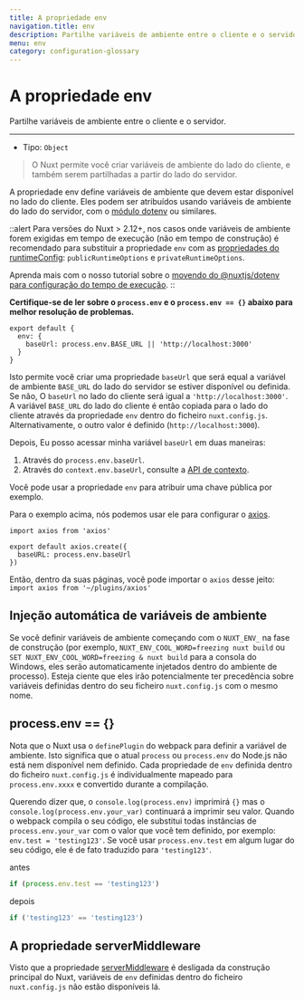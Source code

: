 ```yaml
---
title: A propriedade env
navigation.title: env
description: Partilhe variáveis de ambiente entre o cliente e o servidor.
menu: env
category: configuration-glossary
---
```


# A propriedade env

Partilhe variáveis de ambiente entre o cliente e o servidor.

---

- Tipo: `Object`

> O Nuxt permite você criar variáveis de ambiente do lado do cliente, e também serem partilhadas a partir do lado do servidor.

A propriedade env define variáveis de ambiente que devem estar disponível no lado do cliente. Eles podem ser atribuídos usando variáveis de ambiente do lado do servidor, com o [módulo dotenv](https://github.com/nuxt-community/dotenv-module) ou similares.

::alert
Para versões do Nuxt > 2.12+, nos casos onde variáveis de ambiente forem exigidas em tempo de execução (não em tempo de construção) é recomendado para substituir a propriedade `env` com as [propriedades do runtimeConfig](/docs/configuration-glossary/configuration-runtime-config): `publicRuntimeOptions` e `privateRuntimeOptions`.

Aprenda mais com o nosso tutorial sobre o [movendo do @nuxtjs/dotenv para configuração do tempo de execução](/tutorials/moving-from-nuxtjs-dotenv-to-runtime-config/).
::

**Certifique-se de ler sobre o `process.env` e o `process.env == {}` abaixo para melhor resolução de problemas.**

```js{}[nuxt.config.js]
export default {
  env: {
    baseUrl: process.env.BASE_URL || 'http://localhost:3000'
  }
}
```

Isto permite você criar uma propriedade `baseUrl` que será equal a variável de ambiente `BASE_URL` do lado do servidor se estiver disponível ou definida. Se não, O `baseUrl` no lado do cliente será igual a `'http://localhost:3000'`. A variável `BASE_URL` do lado do cliente é então copiada para o lado do cliente através da propriedade `env` dentro do ficheiro `nuxt.config.js`. Alternativamente, o outro valor é definido (`http://localhost:3000`).

Depois, Eu posso acessar minha variável `baseUrl` em duas maneiras:

1. Através do `process.env.baseUrl`.
2. Através do `context.env.baseUrl`, consulte a [API de contexto](/docs/internals-glossary/context).

Você pode usar a propriedade `env` para atribuir uma chave pública por exemplo.

Para o exemplo acima, nós podemos usar ele para configurar o [axios](https://github.com/mzabriskie/axios).

```js{}[plugins/axios.js]
import axios from 'axios'

export default axios.create({
  baseURL: process.env.baseUrl
})
```

Então, dentro da suas páginas, você pode importar o `axios` desse jeito: `import axios from '~/plugins/axios'`

## Injeção automática de variáveis de ambiente

Se você definir variáveis de ambiente começando com o `NUXT_ENV_` na fase de construção (por exemplo, `NUXT_ENV_COOL_WORD=freezing nuxt build` ou `SET NUXT_ENV_COOL_WORD=freezing & nuxt build` para a consola do Windows, eles serão automaticamente injetados dentro do ambiente de processo). Esteja ciente que eles irão potencialmente ter precedência sobre variáveis definidas dentro do seu ficheiro `nuxt.config.js` com o mesmo nome.

## process.env == {}

Nota que o Nuxt usa o `definePlugin` do webpack para definir a variável de ambiente. Isto significa que o atual `process` ou `process.env` do Node.js não está nem disponível nem definido. Cada propriedade de `env` definida dentro do ficheiro `nuxt.config.js` é individualmente mapeado para `process.env.xxxx` e convertido durante a compilação.

Querendo dizer que, o `console.log(process.env)` imprimirá `{}` mas o `console.log(process.env.your_var)` continuará a imprimir seu valor. Quando o webpack compila o seu código, ele substitui todas instâncias de `process.env.your_var` com o valor que você tem definido, por exemplo: `env.test = 'testing123'`. Se você usar `process.env.test` em algum lugar do seu código, ele é de fato traduzido para `'testing123'`.

antes

```js
if (process.env.test == 'testing123')
```

depois

```js
if ('testing123' == 'testing123')
```

## A propriedade serverMiddleware

Visto que a propriedade [serverMiddleware](/docs/configuration-glossary/configuration-servermiddleware) é desligada da construção principal do Nuxt, variáveis de `env` definidas dentro do ficheiro `nuxt.config.js` não estão disponíveis lá.

